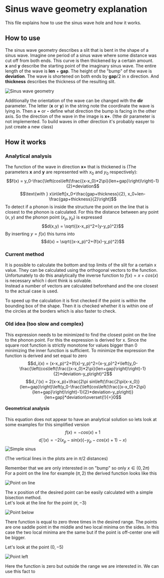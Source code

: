 # Sinus wave geometry explanation

This file explains how to use the sinus wave hole and how it works.

## How to use

The sinus wave geometry describes a slit that is bent in the shape of a sinus wave. Imagine one period of a sinus wave where some distance was cut off from both ends. This curve is then thickened by a certain amount.  
**x** and **y** describe the starting point of the imaginary sinus wave. The entire length of the wave is **len** + **gap**. The height of the \"bump\" of the wave is **deviation**. The wave is shortened on both ends by **gap**/2 in x direction. And **thickness** describes the thickness of the resulting slit.

![Sinus wave geometry](documentation_images/sinus_wave.jpg)

Additionally the orientation of the wave can be changed with the **dir** parameter. The letter (**x** or **y**) in the string note the coordinate the wave is lying in. Then a **+** or **-** define what direction the bump is facing in the other axis. So the direction of the wave in the image is **x+**. (!the dir parameter is not implemented. To build waves in other direction it's probably easyer to just create a new class)

## How it works

### Analytical analysis

The function of the wave in direction **x+** that is thickened is (The parameters **x** and **y** are represented with $x_0$ and $y_0$ respectively):
$$f(x) = y_0-\frac{\left(cos\left(\frac{(x-x_0)*2\pi}{len+gap}\right)\right)-1}{2}*deviation$$
$$\text{with } x\in\left[x_0+\frac{gap+thickness}{2}, x_0+len-\frac{gap+thickness}{2}\right]$$
To detect if a phonon is inside the structure the point on the line that is closest to the phonon is calculated. For this the distance between any point $(x,y)$ and the phonon point $(x_p, y_p)$ is expressed
$$d(x,y) = \sqrt{(x-x_p)^2+(y-y_p)^2}$$
By inserting $y=f(x)$ this turns into
$$d(x) = \sqrt{(x-x_p)^2+(f(x)-y_p)^2}$$

### Current method

It is possible to calculate the bottom and top limits of the slit for a certain x value. They can be calculated using the orthogonal vectors to the function. Unfortunately to do this analytically the inverse function to $f(x)=x+cos(x)$ is necessary which i dont think is solvable.  
Instead a number of vectors are calculated beforehand and the one closest to the actual case is used.

To speed up the calculation it is first checked if the point is within the bounding box of the shape. Then it is checked whether it is within one of the circles at the borders which is also faster to check.

### Old idea (too slow and complex)

This expression needs to be minimized to find the closest point on the line to the phonon point. For this the expression is derived for x. Since the square root function is strictly monotone for values bigger than 0 minimizing the inner function is sufficient. To minimize the expression the function is derived and set equal to zero
$$d_i(x) = (x-x_p)^2+(f(x)-y_p)^2=(x-y_p)^2+\left(y_0-\frac{\left(cos\left(\frac{(x-x_0)*2\pi}{len+gap}\right)\right)-1}{2}*deviation-y_p\right)^2$$
$$d_i'(x) = 2(x-x_p)+\frac{2\pi sin\left(\frac{2\pi(x-x_0)}{len+gap}\right)\left(y_0-\frac{\left(cos\left(\frac{(x-x_0)*2\pi}{len+gap}\right)\right)-1}{2}*deviation-y_p\right)}{len+gap}*deviation\overset{!}{=}0$$

#### Geometrical analysis

This equation does not appear to have an analytical solution so lets look at some examples for this simplified version
$$f(x)=-cos(x)+1$$
$$d_i'(x)=-2(x_p-sin(x)(-y_p-cos(x)+1)-x)$$
![Simple sinus](documentation_images/simple_sinus.png)

(The vertical lines in the plots are in $\pi/2$ distances)

Remember that we are only interested in on \"bump\" so only $x\in(0,2\pi)$  
For a point on the line for example $(\pi,2)$ the derived function looks like this

![Point on line](documentation_images/point_on_line.png)

The x position of the desired point can be easily calculated with a simple bisection method.  
Let's look at the line for the point $(\pi,-3)$

![Point below](documentation_images/point_below.png)

There function is equal to zero three times in the desired range. The points are one saddle point in the middle and two local minima on the sides. In this case the two local minima are the same but if the point is off-center one will be bigger.

Let's look at the point $(0,-5)$

![Point left](documentation_images/point_left.png)

Here the function is zero but outside the range we are interested in. We can use this fact to 
